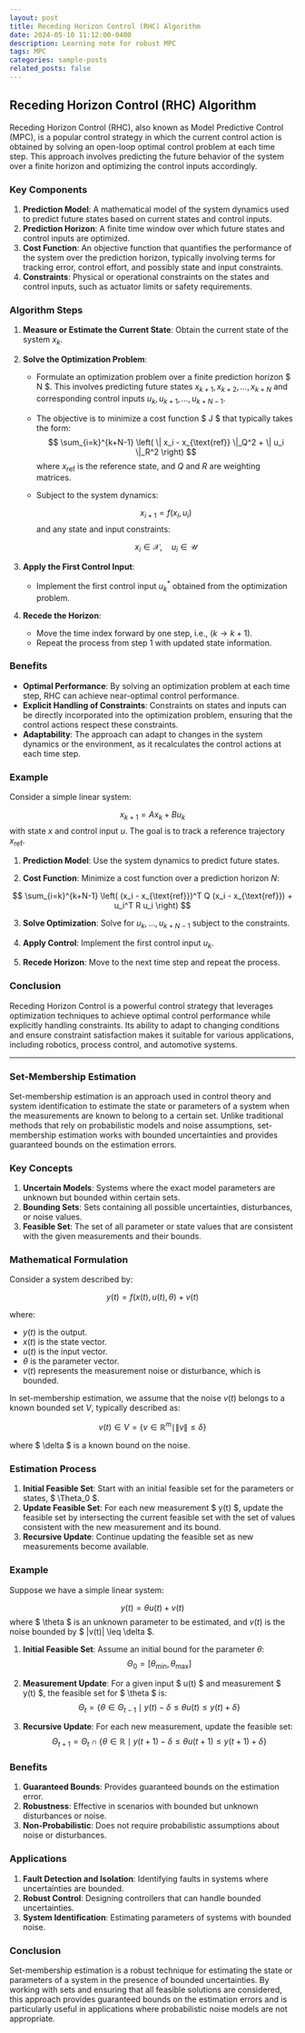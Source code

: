 ```yaml
---
layout: post
title: Receding Horizon Control (RHC) Algorithm
date: 2024-05-10 11:12:00-0400
description: Learning note for robust MPC
tags: MPC
categories: sample-posts
related_posts: false
---
```




## Receding Horizon Control (RHC) Algorithm

Receding Horizon Control (RHC), also known as Model Predictive Control (MPC), is a popular control strategy in which the current control action is obtained by solving an open-loop optimal control problem at each time step. This approach involves predicting the future behavior of the system over a finite horizon and optimizing the control inputs accordingly.

### Key Components

1. **Prediction Model**: A mathematical model of the system dynamics used to predict future states based on current states and control inputs.
2. **Prediction Horizon**: A finite time window over which future states and control inputs are optimized.
3. **Cost Function**: An objective function that quantifies the performance of the system over the prediction horizon, typically involving terms for tracking error, control effort, and possibly state and input constraints.
4. **Constraints**: Physical or operational constraints on the states and control inputs, such as actuator limits or safety requirements.

### Algorithm Steps

1. **Measure or Estimate the Current State**: Obtain the current state of the system  $x_k$.

2. **Solve the Optimization Problem**:

   - Formulate an optimization problem over a finite prediction horizon $ N $. This involves predicting future states $x_{k+1}, x_{k+2}, \ldots, x_{k+N}$ and corresponding control inputs $u_k, u_{k+1}, \ldots, u_{k+N-1}$.

   - The objective is to minimize a cost function $ J $ that typically takes the form: 
     $$
     \sum_{i=k}^{k+N-1} \left( \| x_i - x_{\text{ref}} \|_Q^2 + \| u_i \|_R^2 \right)
     $$
     where  $x_{\text{ref}}$  is the reference state, and  $Q$ and  $R$ are weighting matrices.

   - Subject to the system dynamics: 

     $$
     x_{i+1} = f(x_i, u_i)
     $$
     and any state and input constraints: 

     $$
     x_i \in \mathcal{X}, \quad u_i \in \mathcal{U}
     $$

3. **Apply the First Control Input**:

   - Implement the first control input $u_k^*$ obtained from the optimization problem.

4. **Recede the Horizon**:

   - Move the time index forward by one step, i.e., ($k \to k+1$).
   - Repeat the process from step 1 with updated state information.

### Benefits

- **Optimal Performance**: By solving an optimization problem at each time step, RHC can achieve near-optimal control performance.
- **Explicit Handling of Constraints**: Constraints on states and inputs can be directly incorporated into the optimization problem, ensuring that the control actions respect these constraints.
- **Adaptability**: The approach can adapt to changes in the system dynamics or the environment, as it recalculates the control actions at each time step.

### Example

Consider a simple linear system:

$$
x_{k+1} = A x_k + B u_k
$$
with state $x$ and control input  $u$. The goal is to track a reference trajectory  $x_{\text{ref}}$.

1. **Prediction Model**: Use the system dynamics to predict future states.

2. **Cost Function**: Minimize a cost function over a prediction horizon $N$:


$$
   \sum_{i=k}^{k+N-1} \left( (x_i - x_{\text{ref}})^T Q (x_i - x_{\text{ref}}) + u_i^T R u_i \right)
$$

3. **Solve Optimization**: Solve for  $u_k, \ldots, u_{k+N-1}$   subject to the constraints.

4. **Apply Control**: Implement the first control input $u_k$.

5. **Recede Horizon**: Move to the next time step and repeat the process.

### Conclusion

Receding Horizon Control is a powerful control strategy that leverages optimization techniques to achieve optimal control performance while explicitly handling constraints. Its ability to adapt to changing conditions and ensure constraint satisfaction makes it suitable for various applications, including robotics, process control, and automotive systems.

----------------------------------------------------------------------------------------------------------------------------

### Set-Membership Estimation

Set-membership estimation is an approach used in control theory and system identification to estimate the state or parameters of a system when the measurements are known to belong to a certain set. Unlike traditional methods that rely on probabilistic models and noise assumptions, set-membership estimation works with bounded uncertainties and provides guaranteed bounds on the estimation errors.

### Key Concepts

1. **Uncertain Models**: Systems where the exact model parameters are unknown but bounded within certain sets.
2. **Bounding Sets**: Sets containing all possible uncertainties, disturbances, or noise values.
3. **Feasible Set**: The set of all parameter or state values that are consistent with the given measurements and their bounds.

### Mathematical Formulation

Consider a system described by:

$$
y(t) = f(x(t), u(t), \theta) + v(t)
$$

where:

- $y(t)$ is the output.
- $x(t)$ is the state vector.
- $u(t)$ is the input vector.
- $\theta$ is the parameter vector.
- $v(t)$ represents the measurement noise or disturbance, which is bounded.

In set-membership estimation, we assume that the noise $v(t)$ belongs to a known bounded set $V$, typically described as:

$$
v(t) \in V = \{ v \in \mathbb{R}^m \mid \| v \| \leq \delta \}
$$

where $ \delta $ is a known bound on the noise.

### Estimation Process

1. **Initial Feasible Set**: Start with an initial feasible set for the parameters or states, $ \Theta_0 $.
2. **Update Feasible Set**: For each new measurement $ y(t) $, update the feasible set by intersecting the current feasible set with the set of values consistent with the new measurement and its bound.
3. **Recursive Update**: Continue updating the feasible set as new measurements become available.

### Example

Suppose we have a simple linear system:

$$
y(t) = \theta u(t) + v(t)
$$
where $ \theta $ is an unknown parameter to be estimated, and $v(t)$ is the noise bounded by $ |v(t)| \leq \delta $.

1. **Initial Feasible Set**: Assume an initial bound for the parameter $\theta$:
   $$
   \Theta_0 = [\theta_{\min}, \theta_{\max}]
   $$

2. **Measurement Update**: For a given input $ u(t) $ and measurement $ y(t) $, the feasible set for $ \theta $ is:
   $$
   \Theta_t = \{ \theta \in \Theta_{t-1} \mid y(t) - \delta \leq \theta u(t) \leq y(t) + \delta \}
   $$
   
3. **Recursive Update**: For each new measurement, update the feasible set:
   $$
   \Theta_{t+1} = \Theta_t \cap \{ \theta \in \mathbb{R} \mid y(t+1) - \delta \leq \theta u(t+1) \leq y(t+1) + \delta \}
   $$

### Benefits

1. **Guaranteed Bounds**: Provides guaranteed bounds on the estimation error.
2. **Robustness**: Effective in scenarios with bounded but unknown disturbances or noise.
3. **Non-Probabilistic**: Does not require probabilistic assumptions about noise or disturbances.

### Applications

1. **Fault Detection and Isolation**: Identifying faults in systems where uncertainties are bounded.
2. **Robust Control**: Designing controllers that can handle bounded uncertainties.
3. **System Identification**: Estimating parameters of systems with bounded noise.

### Conclusion

Set-membership estimation is a robust technique for estimating the state or parameters of a system in the presence of bounded uncertainties. By working with sets and ensuring that all feasible solutions are considered, this approach provides guaranteed bounds on the estimation errors and is particularly useful in applications where probabilistic noise models are not appropriate.
